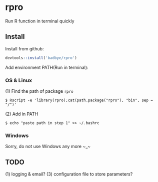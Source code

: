 # rpro
Run R function in terminal quickly


## Install

Install from github:
```R
devtools::install('badbye/rpro')
```

Add environment PATH(Run in terminal):

### OS & Linux

(1) Find the path of package `rpro`
```
$ Rscript -e 'library(rpro);cat(path.package("rpro"), "bin", sep = "/")'
```

(2) Add in PATH
```
$ echo "paste path in step 1" >> ~/.bashrc
```

### Windows
Sorry, do not use Windows any more ~_~

## TODO
(1) logging & email?
(3) configuration file to store parameters?
